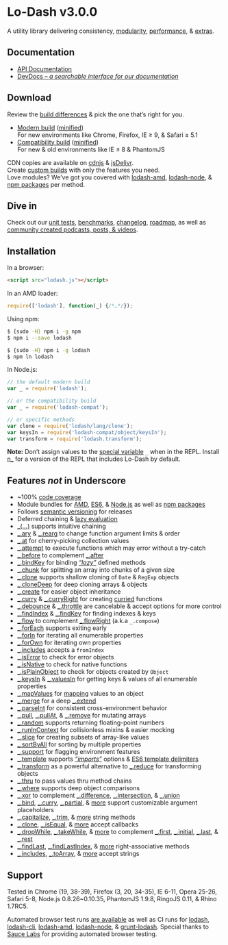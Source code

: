 # Lo-Dash v3.0.0

A utility library delivering consistency, [modularity](https://www.npmjs.com/browse/keyword/lodash-modularized), [performance](https://lodash.com/benchmarks), & [extras](https://lodash.com/#features).

## Documentation

* [API Documentation](https://lodash.com/docs)
* [DevDocs – *a searchable interface for our documentation*](http://devdocs.io/lodash/)

## Download

Review the [build differences](https://github.com/lodash/lodash/wiki/build-differences) & pick the one that’s right for you.

* [Modern build](https://raw.github.com/lodash/lodash/3.0.0/dist/lodash.js) ([minified](https://raw.github.com/lodash/lodash/3.0.0/dist/lodash.min.js))<br>
  For new environments like Chrome, Firefox, IE ≥ 9, & Safari ≥ 5.1
* [Compatibility build](https://raw.github.com/lodash/lodash/3.0.0/dist/lodash.compat.js) ([minified](https://raw.github.com/lodash/lodash/3.0.0/dist/lodash.compat.min.js))<br>
  For new & old environments like IE ≤ 8 & PhantomJS

CDN copies are available on [cdnjs](http://cdnjs.com/libraries/lodash.js/) & [jsDelivr](http://www.jsdelivr.com/#!lodash).<br>
Create [custom builds](https://lodash.com/custom-builds) with only the features you need.<br>
Love modules? We’ve got you covered with [lodash-amd](https://github.com/lodash/lodash-amd/tree/3.0.0), [lodash-node](https://www.npmjs.com/package/lodash-node), & [npm packages](https://www.npmjs.com/browse/keyword/lodash-modularized) per method.

## Dive in

Check out our [unit tests](https://lodash.com/tests), [benchmarks](https://lodash.com/benchmarks), [changelog](https://github.com/lodash/lodash/wiki/Changelog), [roadmap](https://github.com/lodash/lodash/wiki/Roadmap), as well as [community created podcasts, posts, & videos](https://github.com/lodash/lodash/wiki/Resources).

## Installation

In a browser:

```html
<script src="lodash.js"></script>
```

In an AMD loader:

```js
require(['lodash'], function(_) {/*…*/});
```

Using npm:

```bash
$ {sudo -H} npm i -g npm
$ npm i --save lodash

$ {sudo -H} npm i -g lodash
$ npm ln lodash
```

In Node.js:

```js
// the default modern build
var _ = require('lodash');

// or the compatibility build
var _ = require('lodash-compat');

// or specific methods
var clone = require('lodash/lang/clone');
var keysIn = require('lodash-compat/object/keysIn');
var transform = require('lodash.transform');
```

**Note:**
Don’t assign values to the [special variable](http://nodejs.org/api/repl.html#repl_repl_features) `_` when in the REPL.
Install [n_](https://www.npmjs.com/package/n_) for a version of the REPL that includes Lo-Dash by default.

## Features *not* in Underscore

 * ~100% [code coverage](https://coveralls.io/r/lodash)
 * Module bundles for [AMD](https://github.com/lodash/lodash-amd/tree/3.0.0), [ES6](https://github.com/lodash/lodash-es6/tree/3.0.0), & [Node.js](https://www.npmjs.com/package/lodash-node) as well as [npm packages](https://www.npmjs.com/browse/keyword/lodash-modularized)
 * Follows [semantic versioning](http://semver.org/) for releases
 * Deferred chaining & [lazy evaluation](http://filimanjaro.com/blog/2014/introducing-lazy-evaluation/)
 * [_(…)](https://lodash.com/docs#_) supports intuitive chaining
 * [_.ary](https://lodash.com/docs#ary) & [_.rearg](https://lodash.com/docs#rearg) to change function argument limits & order
 * [_.at](https://lodash.com/docs#at) for cherry-picking collection values
 * [_.attempt](https://lodash.com/docs#attempt) to execute functions which may error without a try-catch
 * [_.before](https://lodash.com/docs#before) to complement [_.after](https://lodash.com/docs#after)
 * [_.bindKey](https://lodash.com/docs#bindKey) for binding [*“lazy”*](http://michaux.ca/articles/lazy-function-definition-pattern) defined methods
 * [_.chunk](https://lodash.com/docs#chunk) for splitting an array into chunks of a given size
 * [_.clone](https://lodash.com/docs#clone) supports shallow cloning of `Date` & `RegExp` objects
 * [_.cloneDeep](https://lodash.com/docs#cloneDeep) for deep cloning arrays & objects
 * [_.create](https://lodash.com/docs#create) for easier object inheritance
 * [_.curry](https://lodash.com/docs#curry) & [_.curryRight](https://lodash.com/docs#curryRight) for creating [curried](http://hughfdjackson.com/javascript/why-curry-helps/) functions
 * [_.debounce](https://lodash.com/docs#debounce) & [_.throttle](https://lodash.com/docs#throttle) are cancelable & accept options for more control
 * [_.findIndex](https://lodash.com/docs#findIndex) & [_.findKey](https://lodash.com/docs#findKey) for finding indexes & keys
 * [_.flow](https://lodash.com/docs#flow) to complement [_.flowRight](https://lodash.com/docs#vlowRight) (a.k.a `_.compose`)
 * [_.forEach](https://lodash.com/docs#forEach) supports exiting early
 * [_.forIn](https://lodash.com/docs#forIn) for iterating all enumerable properties
 * [_.forOwn](https://lodash.com/docs#forOwn) for iterating own properties
 * [_.includes](https://lodash.com/docs#includes) accepts a `fromIndex`
 * [_.isError](https://lodash.com/docs#isError) to check for error objects
 * [_.isNative](https://lodash.com/docs#isNative) to check for native functions
 * [_.isPlainObject](https://lodash.com/docs#isPlainObject) to check for objects created by `Object`
 * [_.keysIn](https://lodash.com/docs#keysIn) & [_.valuesIn](https://lodash.com/docs#valuesIn) for getting keys & values of all enumerable properties
 * [_.mapValues](https://lodash.com/docs#mapValues) for [mapping](https://lodash.com/docs#map) values to an object
 * [_.merge](https://lodash.com/docs#merge) for a deep [_.extend](https://lodash.com/docs#extend)
 * [_.parseInt](https://lodash.com/docs#parseInt) for consistent cross-environment behavior
 * [_.pull](https://lodash.com/docs#pull), [_.pullAt](https://lodash.com/docs#pullAt), & [_.remove](https://lodash.com/docs#remove) for mutating arrays
 * [_.random](https://lodash.com/docs#random) supports returning floating-point numbers
 * [_.runInContext](https://lodash.com/docs#runInContext) for collisionless mixins & easier mocking
 * [_.slice](https://lodash.com/docs#slice) for creating subsets of array-like values
 * [_.sortByAll](https://lodash.com/docs#sortBy) for sorting by multiple properties
 * [_.support](https://lodash.com/docs#support) for flagging environment features
 * [_.template](https://lodash.com/docs#template) supports [*“imports”*](https://lodash.com/docs#templateSettings_imports) options & [ES6 template delimiters](http://people.mozilla.org/~jorendorff/es6-draft.html#sec-template-literal-lexical-components)
 * [_.transform](https://lodash.com/docs#transform) as a powerful alternative to [_.reduce](https://lodash.com/docs#reduce) for transforming objects
 * [_.thru](https://lodash.com/docs#thru) to pass values thru method chains
 * [_.where](https://lodash.com/docs#where) supports deep object comparisons
 * [_.xor](https://lodash.com/docs#xor) to complement [_.difference](https://lodash.com/docs#difference), [_.intersection](https://lodash.com/docs#intersection), & [_.union](https://lodash.com/docs#union)
 * [_.bind](https://lodash.com/docs#bind), [_.curry](https://lodash.com/docs#curry), [_.partial](https://lodash.com/docs#partial), &
   [more](https://lodash.com/docs  "_.bindKey, _.curryRight, _.partialRight") support customizable argument placeholders
 * [_.capitalize](https://lodash.com/docs#capitalize), [_.trim](https://lodash.com/docs#trim), &
   [more](https://lodash.com/docs "_.camelCase, _.deburr, _.endsWith, _.escapeRegExp, _.kebabCase, _.pad, _.padLeft, _.padRight, _.repeat, _.snakeCase, _.startsWith, _.trimLeft, _.trimRight, _.trunc, _.words") string methods
 * [_.clone](https://lodash.com/docs#clone), [_.isEqual](https://lodash.com/docs#isEqual), &
   [more](https://lodash.com/docs "_.assign, _.cloneDeep, _.merge") accept callbacks
 * [_.dropWhile](https://lodash.com/docs#dropWhile), [_.takeWhile](https://lodash.com/docs#takeWhile), &
   [more](https://lodash.com/docs "_.drop, _.dropRightWhile, _.take, _.takeRightWhile") to complement [_.first](https://lodash.com/docs#first), [_.initial](https://lodash.com/docs#initial), [_.last](https://lodash.com/docs#last), & [_.rest](https://lodash.com/docs#rest)
 * [_.findLast](https://lodash.com/docs#findLast), [_.findLastIndex](https://lodash.com/docs#findLastIndex), &
   [more](https://lodash.com/docs "_.findLastKey, _.flowRight, _.forEachRight, _.forInRight, _.forOwnRight, _.partialRight") right-associative methods
 * [_.includes](https://lodash.com/docs#includes), [_.toArray](https://lodash.com/docs#toArray), &
   [more](https://lodash.com/docs "_.at, _.countBy, _.every, _.filter, _.find, _.findLast, _.forEach, _.forEachRight, _.groupBy, _.indexBy, _.invoke, _.map, _.max, _.min, _.partition, _.pluck, _.reduce, _.reduceRight, _.reject, _.shuffle, _.size, _.some, _.sortBy") accept strings

## Support

Tested in Chrome (19, 38-39), Firefox (3, 20, 34-35), IE 6-11, Opera 25-26, Safari 5-8, Node.js 0.8.26~0.10.35, PhantomJS 1.9.8, RingoJS 0.11, & Rhino 1.7RC5.

Automated browser test runs [are available](https://saucelabs.com/u/lodash) as well as CI runs for [lodash](https://travis-ci.org/lodash/lodash/), [lodash-cli](https://travis-ci.org/lodash/lodash-cli/), [lodash-amd](https://travis-ci.org/lodash/lodash-amd/), [lodash-node](https://travis-ci.org/lodash/lodash-node/), & [grunt-lodash](https://travis-ci.org/lodash/grunt-lodash). Special thanks to [Sauce Labs](https://saucelabs.com/) for providing automated browser testing.
